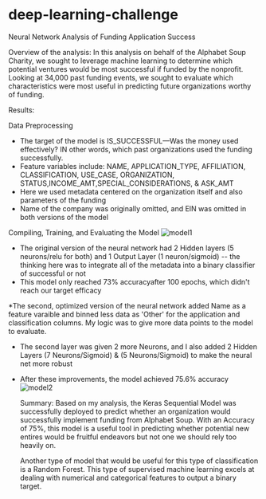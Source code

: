 # deep-learning-challenge
Neural Network Analysis of Funding Application Success

Overview of the analysis: In this analysis on behalf of the Alphabet Soup Charity, we sought to leverage machine learning to determine which potential ventures would be most successful if funded by the nonprofit. Looking at 34,000 past funding events, we sought to evaluate which characteristics were most useful in predicting future organizations worthy of funding.
 
Results: 

  Data Preprocessing
* The target of the model is IS_SUCCESSFUL—Was the money used effectively? IN other words, which past organizations used the funding successfully.
* Feature variables include: NAME, APPLICATION_TYPE, AFFILIATION, CLASSIFICATION,
        USE_CASE, ORGANIZATION, STATUS,INCOME_AMT,SPECIAL_CONSIDERATIONS, & ASK_AMT
* Here we used metadata centered on the organization itself and also parameters 
            of the funding 
* Name of the company was originally omitted, and EIN was omitted in both 
           versions of the model

Compiling, Training, and Evaluating the Model
![model1]('./pics/model1.png')
* The original version of the neural network had 2 Hidden layers (5 neurons/relu 
          for both) and 1 Output Layer (1 neuron/sigmoid) -- the thinking here was to 
          integrate all of the metadata into a binary classifier of successful or not
* This model only reached 73% accuracyafter 100 epochs, which didn't reach our 
          target efficacy

  
*The second, optimized version of the neural network added Name as a feature 
          varaible and binned less data as 'Other' for the application and classification 
          columns. My logic was to give more data points to the model to evaluate.
* The second layer was given 2 more Neurons, and I also added 2 Hidden Layers
       (7 Neurons/Sigmoid) & (5 Neurons/Sigmoid) to make the neural net more robust
* After these improvements, the model achieved 75.6% accuracy
![model2]('./pics/model2.png')

   Summary: 
   Based on my analysis, the Keras Sequential Model was successfully deployed to predict whether an organization would successfully implement funding from Alphabet Soup. With an Accuracy of 75%, this model is a useful tool in predicting whether potential new entires would be fruitful endeavors but not one we should rely too heavily on. 

   Another type of model that would be useful for this type of classification is a Random Forest. This type of supervised machine learning excels at dealing with numerical and categorical features to output a binary target. 
   
